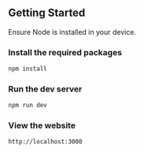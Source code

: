 
## Getting Started
Ensure Node is installed in your device.

### Install the required packages
```bash
npm install
```

### Run the dev server
```bash
npm run dev
```

### View the website
```bash
http://localhost:3000
```




